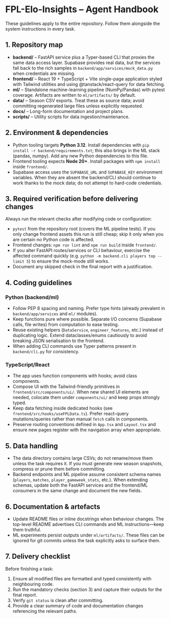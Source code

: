 # FPL-Elo-Insights – Agent Handbook

These guidelines apply to the entire repository. Follow them alongside the system instructions in every task.

## 1. Repository map
- **backend/** – FastAPI service plus a Typer-based CLI that proxies the same data access layer. Supabase provides real data, but the services fall back to the rich samples in `backend/app/services/mock_data.py` when credentials are missing.
- **frontend/** – React 19 + TypeScript + Vite single-page application styled with Tailwind utilities and using @tanstack/react-query for data fetching.
- **ml/** – Standalone machine-learning pipeline (NumPy/Pandas) with pytest coverage. Artifacts are written to `ml/artifacts/` by default.
- **data/** – Season CSV exports. Treat these as source data; avoid committing regenerated large files unless explicitly requested.
- **docs/** – Long-form documentation and project plans.
- **scripts/** – Utility scripts for data ingestion/maintenance.

## 2. Environment & dependencies
- Python tooling targets **Python 3.12**. Install dependencies with `pip install -r backend/requirements.txt`; this also brings in the ML stack (pandas, numpy). Add any new Python dependencies to this file.
- Frontend tooling expects **Node 20+**. Install packages with `npm install` inside `frontend/`.
- Supabase access uses the `SUPABASE_URL` and `SUPABASE_KEY` environment variables. When they are absent the backend/CLI should continue to work thanks to the mock data; do not attempt to hard-code credentials.

## 3. Required verification before delivering changes
Always run the relevant checks after modifying code or configuration:
- `pytest` from the repository root (covers the ML pipeline tests). If you only change frontend assets this run is still cheap; skip it only when you are certain no Python code is affected.
- Frontend changes: `npm run lint` and `npm run build` inside `frontend/`.
- If you alter FastAPI routes/services or CLI behaviour, exercise the affected command quickly (e.g. `python -m backend.cli players top --limit 5`) to ensure the mock-mode still works.
- Document any skipped check in the final report with a justification.

## 4. Coding guidelines
### Python (backend/ml)
- Follow PEP 8 spacing and naming. Prefer type hints (already prevalent in `backend/app/services` and `ml/` modules).
- Keep functions pure where possible. Separate I/O concerns (Supabase calls, file writes) from computation to ease testing.
- Reuse existing helpers (`DataService`, `engineer_features`, etc.) instead of duplicating logic. Extend dataclasses/enums cautiously to avoid breaking JSON serialisation to the frontend.
- When adding CLI commands use Typer patterns present in `backend/cli.py` for consistency.

### TypeScript/React
- The app uses function components with hooks; avoid class components.
- Compose UI with the Tailwind-friendly primitives in `frontend/src/components/ui/`. When new shared UI elements are needed, colocate them under `components/ui/` and keep props strongly typed.
- Keep data fetching inside dedicated hooks (see `frontend/src/hooks/useFPLData.ts`). Prefer react-query mutations/queries rather than manual `fetch` calls in components.
- Preserve routing conventions defined in `App.tsx` and `Layout.tsx` and ensure new pages register with the navigation array when appropriate.

## 5. Data handling
- The data directory contains large CSVs; do not rename/move them unless the task requires it. If you must generate new season snapshots, compress or prune them before committing.
- Backend endpoints and ML pipeline assume consistent schema names (`players`, `matches`, `player_gameweek_stats`, etc.). When extending schemas, update both the FastAPI services and the frontend/ML consumers in the same change and document the new fields.

## 6. Documentation & artefacts
- Update README files or inline docstrings when behaviour changes. The top-level README advertises CLI commands and ML instructions—keep them truthful.
- ML experiments persist outputs under `ml/artifacts/`. These files can be ignored for git commits unless the task explicitly asks to surface them.

## 7. Delivery checklist
Before finishing a task:
1. Ensure all modified files are formatted and typed consistently with neighbouring code.
2. Run the mandatory checks (section 3) and capture their outputs for the final report.
3. Verify `git status` is clean after committing.
4. Provide a clear summary of code and documentation changes referencing the relevant paths.


